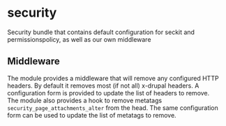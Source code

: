 # security
Security bundle that contains default configuration for seckit and permissionspolicy, as well as our own middleware


## Middleware
The module provides a middleware that will remove any configured HTTP headers. By default it removes most (if not all) x-drupal headers. A configuration form is provided to update the list of headers to remove.  
The module also provides a hook to remove metatags `security_page_attachments_alter` from the head. The same configuration form can be used to update the list of metatags to remove.
